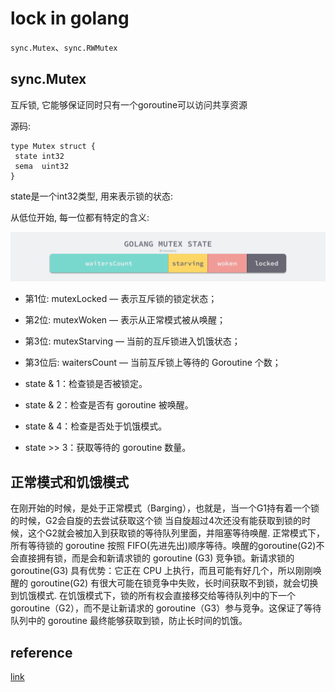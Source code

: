 # lock in golang

`sync.Mutex`、`sync.RWMutex`

## sync.Mutex

互斥锁, 它能够保证同时只有一个goroutine可以访问共享资源


源码:

```golang
type Mutex struct {
 state int32
 sema  uint32
}
```

state是一个int32类型, 用来表示锁的状态:

从低位开始, 每一位都有特定的含义:

![78](/Image/golang/78.png)

* 第1位: mutexLocked — 表示互斥锁的锁定状态；
* 第2位: mutexWoken — 表示从正常模式被从唤醒；
* 第3位: mutexStarving — 当前的互斥锁进入饥饿状态；
* 第3位后: waitersCount — 当前互斥锁上等待的 Goroutine 个数；

* state & 1：检查锁是否被锁定。
* state & 2：检查是否有 goroutine 被唤醒。
* state & 4：检查是否处于饥饿模式。
* state >> 3：获取等待的 goroutine 数量。

## 正常模式和饥饿模式

在刚开始的时候，是处于正常模式（Barging），也就是，当一个G1持有着一个锁的时候，G2会自旋的去尝试获取这个锁
当自旋超过4次还没有能获取到锁的时候，这个G2就会被加入到获取锁的等待队列里面，并阻塞等待唤醒. 正常模式下，所有等待锁的 goroutine 按照 FIFO(先进先出)顺序等待。唤醒的goroutine(G2)不会直接拥有锁，而是会和新请求锁的 goroutine (G3) 竞争锁。新请求锁的 goroutine(G3) 具有优势：它正在 CPU 上执行，而且可能有好几个，所以刚刚唤醒的 goroutine(G2) 有很大可能在锁竞争中失败，长时间获取不到锁，就会切换到饥饿模式. 在饥饿模式下，锁的所有权会直接移交给等待队列中的下一个 goroutine（G2），而不是让新请求的 goroutine（G3）参与竞争。这保证了等待队列中的 goroutine 最终能够获取到锁，防止长时间的饥饿。


## reference

[link](https://draveness.me/golang/docs/part3-runtime/ch06-concurrency/golang-sync-primitives/)
